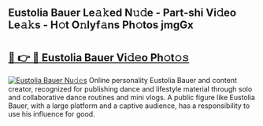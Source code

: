 ## Eustolia Bauer Le𝚊𝚔ed N𝚞𝚍e - Part-shi Vi𝚍eo Le𝚊𝚔s - H𝚘t O𝚗lyf𝚊ns Ph𝚘tos jmgGx

# <h2><a href="http://hf2smgm.feru.top/?c=Eustolia+Bauer">🔗 👉 🔴 Eustolia Bauer Vi𝚍𝚎o Ph𝚘t𝚘𝚜</a></h2>

[![Eustolia Bauer Nu𝚍𝚎s](https://i.imgur.com/0TWrTi3.gif)](http://hf2smgm.feru.top/?c=Eustolia+Bauer)
Online personality Eustolia Bauer and content creator, recognized for publishing dance and lifestyle material through solo and collaborative dance routines and mini vlogs. A public figure like Eustolia Bauer, with a large platform and a captive audience, has a responsibility to use his influence for good. 
